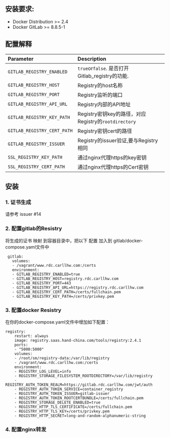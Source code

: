 ## 安装要求:

* Docker Distribution &gt;= 2.4
* Docker GitLab &gt;= 8.8.5-1

## 配置解释

| Parameter | Description |
| :--- | :--- |
| `GITLAB_REGISTRY_ENABLED` | `true`or`false`. 是否打开Gitlab_registry的功能. |
| `GITLAB_REGISTRY_HOST` | Registry的host名称 |
| `GITLAB_REGISTRY_PORT` | Registry监听的端口 |
| `GITLAB_REGISTRY_API_URL` | Registry内部的API地址 |
| `GITLAB_REGISTRY_KEY_PATH` | Registry密钥key的路径，对应Registry的`rootdirectory` |
| `GITLAB_REGISTRY_CERT_PATH` | Registry密钥cert的路径 |
| `GITLAB_REGISTRY_ISSUER` | Registry的issuer验证,要与Registry相同|
| `SSL_REGISTRY_KEY_PATH` | 通过nginx代理https的key密钥 |
| `SSL_REGISTRY_CERT_PATH` | 通过nginx代理https的Cert密钥|

## 安装

### 1. 证书生成
请参考 issuer #14

### 2. 配置gitlab的Resistry
将生成的证书 映射 到容器目录中，把以下 配置 加入到 gitlab/docker-compose.yaml文件中
```
 gitlab:
   volumes:
   - /vagrant/www.rdc.carllhw.com:/certs
   environment:
   - GITLAB_REGISTRY_ENABLED=true
   - GITLAB_REGISTRY_HOST=registry.rdc.carllhw.com
   - GITLAB_REGISTRY_PORT=443
   - GITLAB_REGISTRY_API_URL=https://registry.rdc.carllhw.com
   - GITLAB_REGISTRY_CERT_PATH=/certs/fullchain.pem
   - GITLAB_REGISTRY_KEY_PATH=/certs/privkey.pem
```

### 3. 配置docker Resistry
在你的docker-compose.yaml文件中增加如下配置：
```
registry:
    restart: always
    image: registry.saas.hand-china.com/tools/registry:2.4.1
    ports:
    - "5000:5000"
    volumes:
    - /root/sm/registry-data:/var/lib/registry
    - /vagrant/www.rdc.carllhw.com:/certs
    environment:
    - REGISTRY_LOG_LEVEL=info
    - REGISTRY_STORAGE_FILESYSTEM_ROOTDIRECTORY=/var/lib/registry
    - REGISTRY_AUTH_TOKEN_REALM=https://gitlab.rdc.carllhw.com/jwt/auth
    - REGISTRY_AUTH_TOKEN_SERVICE=container_registry
    - REGISTRY_AUTH_TOKEN_ISSUER=gitlab-issuer
    - REGISTRY_AUTH_TOKEN_ROOTCERTBUNDLE=/certs/fullchain.pem
    - REGISTRY_STORAGE_DELETE_ENABLED=true
    - REGISTRY_HTTP_TLS_CERTIFICATE=/certs/fullchain.pem
    - REGISTRY_HTTP_TLS_KEY=/certs/privkey.pem
    - REGISTRY_HTTP_SECRET=long-and-random-alphanumeric-string
```

### 4. 配置nginx转发
